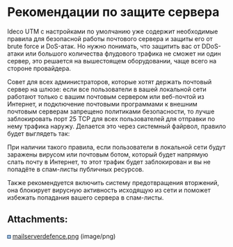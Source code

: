 # Рекомендации по защите сервера

Ideco UTM с настройками по умолчанию уже содержит необходимые правила
для безопасной работы почтового сервера и защиты его от brute force и
DoS-атак. Но нужно понимать, что защитить вас от DDoS-атаки или большого
количества флудового трафика не сможет ни один сервер, это решается на
вышестоящем оборудовании, чаще всего на стороне провайдера.

Совет для всех администраторов, которые хотят держать почтовый сервер на
шлюзе: если все пользователи в вашей локальной сети работают только с
вашим почтовым сервером или веб-почтой из Интернет, и подключение
почтовыми программами к внешним почтовым серверам запрещено
политиками безопасности, то лучше заблокировать порт 25 TCP для
всех пользователей для отправки по нему трафика наружу. Делается это
через системный файрвол, правило будет выглядеть так:

При наличии такого правила, если пользователи в локальной сети будут
заражены вирусом или почтовым ботом, который будет напрямую слать
почту в Интернет, то этот трафик будет заблокирован и вы не попадёте
в спам-листы публичных ресурсов.

Также рекомендуется включить систему предотвращения вторжений, она
блокирует вирусную активность исходящую из сети и поможет избежать
попадания вашего сервера в спам-листы.

<div class="pageSectionHeader">

## Attachments:

</div>

<div class="greybox" data-align="left">

![](images/icons/bullet_blue.gif)
[mailserverdefence.png](attachments/4982592/4982591.png) (image/png)  

</div>

